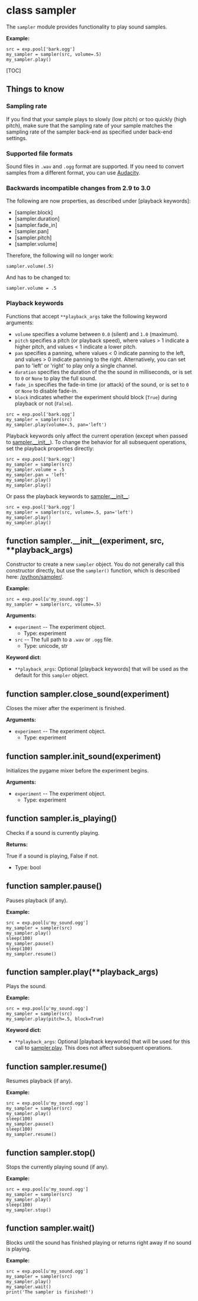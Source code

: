 <div class="ClassDoc YAMLDoc" id="sampler" markdown="1">

# class __sampler__

The `sampler` module provides functionality to play sound samples.

__Example:__

~~~ .python
src = exp.pool['bark.ogg']
my_sampler = sampler(src, volume=.5)
my_sampler.play()
~~~

[TOC]

## Things to know

### Sampling rate

If you find that your sample plays to slowly (low pitch) or too quickly
(high pitch), make sure that the sampling rate of your sample matches
the sampling rate of the sampler back-end as specified under back-end
settings.

### Supported file formats

Sound files in `.wav` and `.ogg` format are supported. If you need to
convert samples from a different format, you can use
[Audacity](http://sourceforge.net/projects/audacity/).

### Backwards incompatible changes from 2.9 to 3.0

The following are now properties, as described under
[playback keywords]:

- [sampler.block]
- [sampler.duration]
- [sampler.fade_in]
- [sampler.pan]
- [sampler.pitch]
- [sampler.volume]

Therefore, the following will no longer work:

~~~ .python
sampler.volume(.5)
~~~

And has to be changed to:

~~~ .python
sampler.volume = .5
~~~

### Playback keywords

Functions that accept `**playback_args` take the following keyword
arguments:

- `volume` specifies a volume between `0.0` (silent) and `1.0`
  (maximum).
- `pitch` specifies a pitch (or playback speed), where values > 1
  indicate a higher pitch, and values < 1 indicate a lower pitch.
- `pan` specifies a panning, where values < 0 indicate panning to the
  left, and values > 0 indicate panning to the right. Alternatively, you
  can set pan to 'left' or 'right' to play only a single channel.
- `duration` specifies the duration of the the sound in milliseconds, or
  is set to `0` or `None` to play the full sound.
- `fade_in` specifies the fade-in time (or attack) of the sound, or is
  set to `0` or `None` to disable fade-in.
- `block` indicates whether the experiment should block (`True`) during
  playback or not (`False`).

~~~ .python
src = exp.pool['bark.ogg']
my_sampler = sampler(src)
my_sampler.play(volume=.5, pan='left')
~~~

Playback keywords only affect the current operation (except when passed
to [sampler.\_\_init\_\_][__init__]). To change the behavior for all
subsequent operations, set the playback properties directly:

~~~ .python
src = exp.pool['bark.ogg']
my_sampler = sampler(src)
my_sampler.volume = .5
my_sampler.pan = 'left'
my_sampler.play()
my_sampler.play()
~~~

Or pass the playback keywords to [sampler.\_\_init\_\_][__init__]:

~~~ .python
src = exp.pool['bark.ogg']
my_sampler = sampler(src, volume=.5, pan='left')
my_sampler.play()
my_sampler.play()
~~~

<div class="FunctionDoc YAMLDoc" id="sampler-__init__" markdown="1">

## function __sampler\.\_\_init\_\___\(experiment, src, \*\*playback\_args\)

Constructor to create a new `sampler` object. You do not generally
call this constructor directly, but use the `sampler()` function,
which is described here: [/python/sampler/]().

__Example:__

~~~ .python
src = exp.pool[u'my_sound.ogg']
my_sampler = sampler(src, volume=.5)
~~~

__Arguments:__

- `experiment` -- The experiment object.
	- Type: experiment
- `src` -- The full path to a `.wav` or `.ogg` file.
	- Type: unicode, str

__Keyword dict:__

- `**playback_args`: Optional [playback keywords] that will be used as the default for this `sampler` object.

</div>

[sampler.__init__]: #sampler-__init__
[__init__]: #sampler-__init__

<div class="FunctionDoc YAMLDoc" id="sampler-close_sound" markdown="1">

## function __sampler\.close\_sound__\(experiment\)

Closes the mixer after the experiment is finished.

__Arguments:__

- `experiment` -- The experiment object.
	- Type: experiment

</div>

[sampler.close_sound]: #sampler-close_sound
[close_sound]: #sampler-close_sound

<div class="FunctionDoc YAMLDoc" id="sampler-init_sound" markdown="1">

## function __sampler\.init\_sound__\(experiment\)

Initializes the pygame mixer before the experiment begins.

__Arguments:__

- `experiment` -- The experiment object.
	- Type: experiment

</div>

[sampler.init_sound]: #sampler-init_sound
[init_sound]: #sampler-init_sound

<div class="FunctionDoc YAMLDoc" id="sampler-is_playing" markdown="1">

## function __sampler\.is\_playing__\(\)

Checks if a sound is currently playing.

__Returns:__

True if a sound is playing, False if not.

- Type: bool

</div>

[sampler.is_playing]: #sampler-is_playing
[is_playing]: #sampler-is_playing

<div class="FunctionDoc YAMLDoc" id="sampler-pause" markdown="1">

## function __sampler\.pause__\(\)

Pauses playback (if any).

__Example:__

~~~ .python
src = exp.pool[u'my_sound.ogg']
my_sampler = sampler(src)
my_sampler.play()
sleep(100)
my_sampler.pause()
sleep(100)
my_sampler.resume()
~~~

</div>

[sampler.pause]: #sampler-pause
[pause]: #sampler-pause

<div class="FunctionDoc YAMLDoc" id="sampler-play" markdown="1">

## function __sampler\.play__\(\*\*playback\_args\)

Plays the sound.

__Example:__

~~~ .python
src = exp.pool[u'my_sound.ogg']
my_sampler = sampler(src)
my_sampler.play(pitch=.5, block=True)
~~~

__Keyword dict:__

- `**playback_args`: Optional [playback keywords] that will be used for this call to [sampler.play]. This does not affect subsequent operations.

</div>

[sampler.play]: #sampler-play
[play]: #sampler-play

<div class="FunctionDoc YAMLDoc" id="sampler-resume" markdown="1">

## function __sampler\.resume__\(\)

Resumes playback (if any).

__Example:__

~~~ .python
src = exp.pool[u'my_sound.ogg']
my_sampler = sampler(src)
my_sampler.play()
sleep(100)
my_sampler.pause()
sleep(100)
my_sampler.resume()
~~~

</div>

[sampler.resume]: #sampler-resume
[resume]: #sampler-resume

<div class="FunctionDoc YAMLDoc" id="sampler-stop" markdown="1">

## function __sampler\.stop__\(\)

Stops the currently playing sound (if any).

__Example:__

~~~ .python
src = exp.pool[u'my_sound.ogg']
my_sampler = sampler(src)
my_sampler.play()
sleep(100)
my_sampler.stop()
~~~

</div>

[sampler.stop]: #sampler-stop
[stop]: #sampler-stop

<div class="FunctionDoc YAMLDoc" id="sampler-wait" markdown="1">

## function __sampler\.wait__\(\)

Blocks until the sound has finished playing or returns right away if no sound is playing.

__Example:__

~~~ .python
src = exp.pool[u'my_sound.ogg']
my_sampler = sampler(src)
my_sampler.play()
my_sampler.wait()
print('The sampler is finished!')
~~~

</div>

[sampler.wait]: #sampler-wait
[wait]: #sampler-wait

</div>

[sampler]: #sampler

